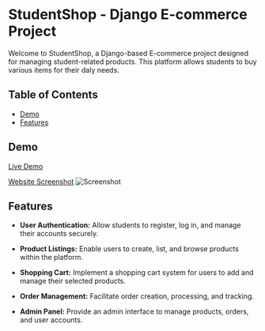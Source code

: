 # StudentShop - Django E-commerce Project

Welcome to StudentShop, a Django-based E-commerce project designed for managing student-related products. This platform allows students to buy various items for their daly needs.

## Table of Contents

- [Demo](#demo)
- [Features](#features)

## Demo

[Live Demo](#) <!-- Add a link to your live demo if available -->

[Website Screenshot](Screenshot.png) ![Screenshot](https://github.com/thisizsandesh/StudentShop/assets/147138352/9ea71ac9-17b6-4cec-807b-c23d8c2e96f7) 




## Features

- **User Authentication:** Allow students to register, log in, and manage their accounts securely.
  
- **Product Listings:** Enable users to create, list, and browse products within the platform.

- **Shopping Cart:** Implement a shopping cart system for users to add and manage their selected products.

- **Order Management:** Facilitate order creation, processing, and tracking.

- **Admin Panel:** Provide an admin interface to manage products, orders, and user accounts.




